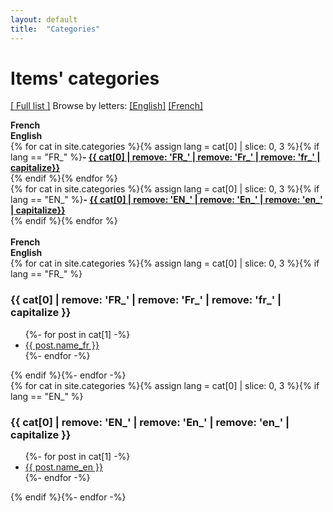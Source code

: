 ```yaml
---
layout: default
title:  "Categories"
---
```


# Items' categories

[&#91; Full list &#93;](/index) Browse by letters: [&#91;English&#93;](/alphabet_en) [&#91;French&#93;](/alphabet_fr)

<div class="divTable" style="display: table;">
  <div class="divTableBody">
    <div class="divTableHead">
      <div class="divTableCellHead"><strong>French</strong></div>
      <div class="divTableCellHead"><strong>English</strong></div>
    </div>
<div class="divTableRow divContentRow">
  <div border="1" border-color="grey" class="divTableCell">{% for cat in site.categories %}{% assign lang = cat[0] | slice: 0, 3 %}{% if lang == "FR_" %}<strong>- <a href="#{{ cat[0] | downcase | replace:'é','e' | replace:' ','_' | replace:',','-' | replace:'/',''}}">{{ cat[0] | remove: 'FR_' | remove: 'Fr_' | remove: 'fr_' | capitalize}}</a></strong><br />{% endif %}{% endfor %}</div>
  <div class="divTableCell">
    {% for cat in site.categories %}{% assign lang = cat[0] | slice: 0, 3 %}{% if lang == "EN_" %}<strong>- <a href="#{{ cat[0] | downcase | replace:'é','e' | replace:' ','_' | replace:',','-' | replace:'/',''}}">{{ cat[0] | remove: 'EN_' | remove: 'En_' | remove: 'en_' | capitalize}}</a></strong><br />{% endif %}{% endfor %}
  </div>
</div>
</div>
</div>
<br />
<div class="divTable" style="display: table;">
  <div class="divTableBody">
    <div class="divTableHead">
      <div class="divTableCellHead"><strong>French</strong></div>
      <div class="divTableCellHead"><strong>English</strong></div>
    </div>
<div class="divTableRow divContentRow">
  <div border="1" border-color="grey" class="divTableCell">{% for cat in site.categories %}{% assign lang = cat[0] | slice: 0, 3 %}{% if lang == "FR_" %}
  <a name="{{ cat[0] | downcase | replace:'é','e' | replace:' ','_' | replace:',','-' | replace:'/','' }}"></a>
  <h3>{{ cat[0] | remove: 'FR_' | remove: 'Fr_' | remove: 'fr_' | capitalize }}</h3>
  <ul>
    {%- for post in cat[1] -%}
      <li><a href="index.html#{{ post.title | downcase | replace:'é','e' | replace:' ','_' | replace:',','-' | replace:'/','' }}">{{ post.name_fr }}</a></li>
    {%- endfor -%}
  </ul>
 {% endif %}{%- endfor -%}</div>
  <div class="divTableCell">
    {% for cat in site.categories %}{% assign lang = cat[0] | slice: 0, 3 %}{% if lang == "EN_" %}
  <a name="{{ cat[0] | downcase | replace:'é','e' | replace:' ','_' | replace:',','-' | replace:'/','' }}"></a>
  <h3>{{ cat[0] | remove: 'EN_' | remove: 'En_' | remove: 'en_' | capitalize }}</h3>
  <ul>
    {%- for post in cat[1] -%}
      <li><a href="index.html#{{ post.title | downcase | replace:'é','e' | replace:' ','_' | replace:',','-' | replace:'/','' }}">{{ post.name_en }}</a></li>
    {%- endfor -%}
  </ul>
 {% endif %}{%- endfor -%}
  </div>
</div>
</div>
</div>
<!--
<table>
	<tr><th>Français : </th><th>English: </th></tr>
	<tr><td>
{% for cat in site.categories %}{% assign lang = cat[0] | slice: 0, 3 %}{% if lang == "FR_" %}<strong>- <a href="#{{ cat[0] | downcase | replace:'é','e' | replace:' ','_' | replace:',','-' | replace:'/',''}}">{{ cat[0] | remove: 'FR_' | remove: 'Fr_' | remove: 'fr_' | capitalize}}</a></strong><br />{% endif %}{% endfor %}
	</td><td>
{% for cat in site.categories %}{% assign lang = cat[0] | slice: 0, 3 %}{% if lang == "EN_" %}<strong>- <a href="#{{ cat[0] | downcase | replace:'é','e' | replace:' ','_' | replace:',','-' | replace:'/',''}}">{{ cat[0] | remove: 'EN_' | remove: 'En_' | remove: 'en_' | capitalize}}</a></strong><br />{% endif %}{% endfor %}
	</td></tr>
</table>

<table>
	<tr><th>Français : </th><th>English: </th></tr>
	<tr><td>
{% for cat in site.categories %}{% assign lang = cat[0] | slice: 0, 3 %}{% if lang == "FR_" %}
  <a name="{{ cat[0] | downcase | replace:'é','e' | replace:' ','_' | replace:',','-' | replace:'/','' }}"></a>
  <h3>{{ cat[0] | remove: 'FR_' | remove: 'Fr_' | remove: 'fr_' | capitalize }}</h3>
  <ul>
    {%- for post in cat[1] -%}
      <li><a href="index.html#{{ post.title | downcase | replace:'é','e' | replace:' ','_' | replace:',','-' | replace:'/','' }}">{{ post.name_fr }}</a></li>
    {%- endfor -%}
  </ul>
 {% endif %}{%- endfor -%}
	</td><td>
{% for cat in site.categories %}{% assign lang = cat[0] | slice: 0, 3 %}{% if lang == "EN_" %}
  <a name="{{ cat[0] | downcase | replace:'é','e' | replace:' ','_' | replace:',','-' | replace:'/','' }}"></a>
  <h3>{{ cat[0] | remove: 'EN_' | remove: 'En_' | remove: 'en_' | capitalize }}</h3>
  <ul>
    {%- for post in cat[1] -%}
      <li><a href="index.html#{{ post.title | downcase | replace:'é','e' | replace:' ','_' | replace:',','-' | replace:'/','' }}">{{ post.name_en }}</a></li>
    {%- endfor -%}
  </ul>
 {% endif %}{%- endfor -%}
</td></tr>
</table>
-->